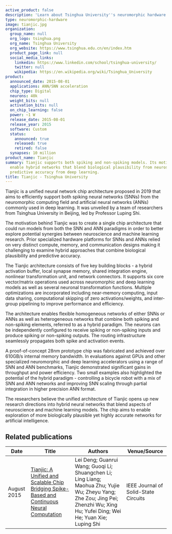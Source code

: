 ```yaml
---
active_product: false
description: 'Learn about Tsinghua University''s neuromorphic hardware: Tianjic'
type: neuromorphic-hardware
image: tianjic.jpg
organization:
  group_name: null
  org_logo: tsinghua.png
  org_name: Tsinghua University
  org_website: https://www.tsinghua.edu.cn/en/index.htm
  product_page_link: null
  social_media_links:
    linkedin: https://www.linkedin.com/school/tsinghua-university/
    twitter: null
    wikipedia: https://en.wikipedia.org/wiki/Tsinghua_University
product:
  announced_date: 2015-08-01
  applications: ANN/SNN acceleration
  chip_type: Digital
  neurons: 40k
  weight_bits: null
  activation_bits: null
  on_chip_learning: false
  power: ~1 W
  release_date: 2015-08-01
  release_year: 2015
  software: Custom
  status:
    announced: true
    released: true
    retired: false
  synapses: 10 million
product_name: Tianjic
summary: Tianjic supports both spiking and non-spiking models. Its motivation is to
  enable hybrid networks that blend biological plausibility from neuroscience with
  predictive accuracy from deep learning.
title: Tianjic - Tsinghua University
---
```


Tianjic is a unified neural network chip architecture proposed in 2019 that aims to efficiently support both spiking neural networks (SNNs) from the neuromorphic computing field and artificial neural networks (ANNs) commonly used in deep learning. It was unveiled by a team of researchers from Tsinghua University in Beijing, led by Professor Luping Shi.

The motivation behind Tianjic was to create a single chip architecture that could run models from both the SNN and ANN paradigms in order to better explore potential synergies between neuroscience and machine learning research. Prior specialized hardware platforms for SNNs and ANNs relied on very distinct compute, memory, and communication designs making it challenging to examine hybrid approaches that combine biological plausibility and predictive accuracy. 

The Tianjic architecture consists of five key building blocks - a hybrid activation buffer, local synapse memory, shared integration engine, nonlinear transformation unit, and network connectors. It supports six core vector/matrix operations used across neuromorphic and deep learning models as well as several neuronal transformation functions. Multiple optimizations are incorporated including near-memory computing, input data sharing, computational skipping of zero activations/weights, and inter-group pipelining to improve performance and efficiency.

The architecture enables flexible homogeneous networks of either SNNs or ANNs as well as heterogeneous networks that combine both spiking and non-spiking elements, referred to as a hybrid paradigm. The neurons can be independently configured to receive spiking or non-spiking inputs and produce spiking or non-spiking outputs. The routing infrastructure seamlessly propagates both spike and activation events.

A proof-of-concept 28nm prototype chip was fabricated and achieved over 610GB/s internal memory bandwidth. In evaluations against GPUs and other specialized neuromorphic and deep learning accelerators using a range of SNN and ANN benchmarks, Tianjic demonstrated significant gains in throughput and power efficiency. Two small examples also highlighted the potential of the hybrid paradigm - controlling a bicycle robot with a mix of SNN and ANN networks and improving SNN scaling through partial integration in higher precision ANN format.

The researchers believe the unified architecture of Tianjic opens up new research directions into hybrid neural networks that blend aspects of neuroscience and machine learning models. The chip aims to enable exploration of more biologically plausible yet highly accurate networks for artificial intelligence.


## Related publications
| Date | Title | Authors  | Venue/Source |
|------|-------|----------|------------- |
| August 2015 | [Tianjic: A Unified and Scalable Chip Bridging Spike-Based and Continuous Neural Computation](https://ieeexplore.ieee.org/document/8998338) | Lei Deng; Guanrui Wang; Guoqi Li; Shuangchen Li; Ling Liang; Maohua Zhu; Yujie Wu; Zheyu Yang; Zhe Zou; Jing Pei; Zhenzhi Wu; Xing Hu; Yufei Ding; Wei He; Yuan Xie; Luping Shi | IEEE Journal of Solid-State Circuits |
